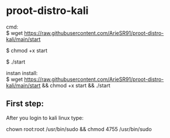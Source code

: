 # proot-distro-kali

cmd:\
$ wget https://raw.githubusercontent.com/ArieSR91/proot-distro-kali/main/start

$ chmod +x start

$ ./start



instan install:\
$ wget https://raw.githubusercontent.com/ArieSR91/proot-distro-kali/main/start && chmod +x start && ./start




## First step:

After you login to kali linux type:

chown root:root /usr/bin/sudo && chmod 4755 /usr/bin/sudo
